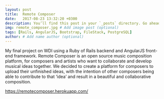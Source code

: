 ```yaml
---
layout: post
title:  Remote Composer
date:   2017-08-23 13:32:20 +0300
description: You’ll find this post in your `_posts` directory. Go ahead and edit it and re-build the site to see your changes. # Add post description (optional)
img: remote_composer.jpg # Add image post (optional)
tags: [Rails, AngularJS, Bootstrap, FileStack, PostgreSQL]
author: # Add name author (optional)
---
```

My final project on WDI using a Ruby of Rails backend and AngularJS front-end framework. Remote Composer is an open source music composition platform, for composers and artists who want to collaborate and develop musical ideas together. We decided to create a platform for composers to upload their unfinished ideas, with the intention of other composers being able to contribute to that ‘idea’ and result in a beautiful and collaborative composition.

<a href="https://remotecomposer.herokuapp.com/" target="_blank" >https://remotecomposer.herokuapp.com/</a>
